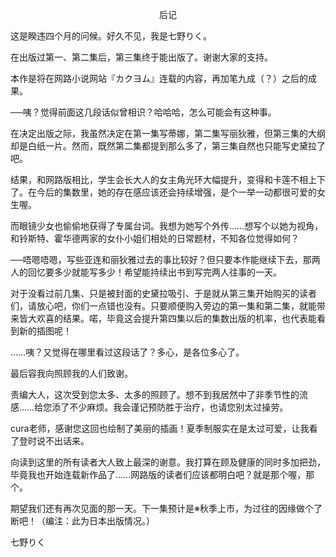 <p align="center">后记</p>

这是睽违四个月的问候。好久不见，我是七野りく。

在出版过第一、第二集后，第三集终于能出版了。谢谢大家的支持。

本作是将在网路小说网站『カクヨム』连载的内容，再加笔九成（？）之后的成果。

──咦？觉得前面这几段话似曾相识？哈哈哈，怎么可能会有这种事。

在决定出版之际，我虽然决定在第一集写蒂娜，第二集写丽狄雅，但第三集的大纲却是白纸一片。然而，既然第二集都提到那么多了，第三集自然也只能写史黛拉了吧。

结果，和网路版相比，学生会长大人的女主角光环大幅提升，变得和卡莲不相上下了。在今后的集数里，她的存在感应该还会持续增强，是个一举一动都很可爱的女生喔。

而眼镜少女也偷偷地获得了专属台词。我想为她写个外传……想写个以她为视角，和铃斯特、霍华德两家的女仆小姐们相处的日常题材，不知各位觉得如何？

──唔嗯唔嗯，写些亚连和丽狄雅过去的事比较好？但只要本作能继续下去，那两人的回忆要多少就能写多少！希望能持续出书到写完两人往事的一天。

对于没看过前几集、只是被封面的史黛拉吸引、于是就从第三集开始购买的读者们，请放心吧，你们一点错也没有。只要顺便购入旁边的第一集和第二集，就能带来皆大欢喜的结果。喏，毕竟这会提升第四集以后的集数出版的机率，也代表能看到新的插图呢！

……咦？又觉得在哪里看过这段话了？多心，是各位多心了。

最后容我向照顾我的人们致谢。

责编大人，这次受到您太多、太多的照顾了。想不到我居然中了非季节性的流感……给您添了不少麻烦。我会谨记预防胜于治疗，也请您别太过操劳。

cura老师，感谢您这回也绘制了美丽的插画！夏季制服实在是太过可爱，让我看了登时说不出话来。

向读到这里的所有读者大人致上最深的谢意。我打算在顾及健康的同时多加把劲，毕竟我也开始连载新作品了……网路版的读者们应该都明白吧？就是那个喔，那个。

期望我们还有再次见面的那一天。下一集预计是※秋季上市，为过往的因缘做个了断吧！（编注：此为日本出版情况。）

七野りく

